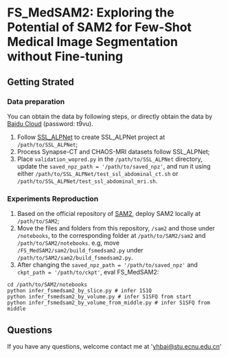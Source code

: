 # FS_MedSAM2: Exploring the Potential of SAM2 for Few-Shot Medical Image Segmentation without Fine-tuning
<!--
[arxiv]()
-->

## Getting Strated

### Data preparation

You can obtain the data by following steps, or directly obtain the data by [Baidu Cloud](https://pan.baidu.com/s/1DPqK3Qps0h5ZU2EzD1kSwg?pwd=t9vu) (password: t9vu).

1. Follow [SSL_ALPNet](https://github.com/zmcheng9/GMRD) to create SSL_ALPNet project at  `/path/to/SSL_ALPNet`;
2. Process Synapse-CT and CHAOS-MRI datasets follow SSL_ALPNet;
3. Place `validation_wopred.py` in the `/path/to/SSL_ALPNet` directory, update the `saved_npz_path = '/path/to/saved_npz'`, and run it using either `/path/to/SSL_ALPNet/test_ssl_abdominal_ct.sh` or `/path/to/SSL_ALPNet/test_ssl_abdominal_mri.sh`.

### Experiments Reproduction

1. Based on the official repository of [SAM2](https://github.com/facebookresearch/segment-anything-2), deploy SAM2 locally at `/path/to/SAM2`;
2. Move the files and folders from this repository, `/sam2` and those under `/notebooks`, to the corresponding folder at `/path/to/SAM2/sam2` and `/path/to/SAM2/notebooks`. e.g, move `/FS_MedSAM2/sam2/build_fsmedsam2.py` under `/path/to/SAM2/sam2/build_fsmedsam2.py`.
3. After changing the `saved_npz_path = '/path/to/saved_npz'` and `ckpt_path = '/path/to/ckpt'`, eval FS_MedSAM2:
```
cd /path/to/SAM2/notebooks
python infer_fsmedsam2_by_slice.py # infer 1S1Q
python infer_fsmedsam2_by_volume.py # infer S1SFQ from start
python infer_fsmedsam2_by_volume_from_middle.py # infer S1SFQ from middle
```
<!--
## Citation

If you find these projects useful, please consider citing:

```bibtex

```
-->

## Questions
If you have any questions, welcome contact me at 'yhbai@stu.ecnu.edu.cn'
